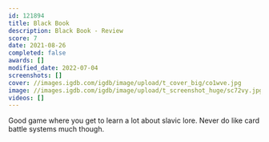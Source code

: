 ```yaml
---
id: 121894
title: Black Book
description: Black Book - Review
score: 7
date: 2021-08-26
completed: false
awards: []
modified_date: 2022-07-04
screenshots: []
cover: //images.igdb.com/igdb/image/upload/t_cover_big/co1wve.jpg
image: //images.igdb.com/igdb/image/upload/t_screenshot_huge/sc72vy.jpg
videos: []
---
```

Good game where you get to learn a lot about slavic lore. Never do like card battle systems much though.